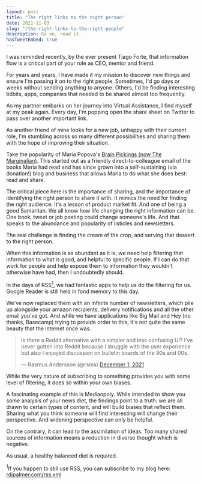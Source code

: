 ```yaml
---
layout: post
title: "The right links to the right person"
date: 2021-11-03
slug: "/the-right-links-to-the-right-people"
description: Go on, read it.
hasTweetEmbed: true
---
```


I was reminded recently, by the ever present Tiago Forte, that information flow is a critical part of your role as CEO, mentor and friend.

For years and years, I have made it my mission to discover new things and ensure I'm passing it on to the right people. Sometimes, I'd go days or weeks without sending anything to anyone. Others, I'd be finding interesting tidbits, apps, companies that needed to be shared almost too frequently.

As my partner embarks on her journey into Virtual Assistance, I find myself at my peak again. Every day, I'm popping open the share sheet on Twitter to pass over another important link.

As another friend of mine looks for a new job, unhappy with their current role, I'm stumbling across so many different possibilities and sharing them with the hope of improving their situation.

Take the popularity of Maria Popova's <a href="https://www.themarginalian.org/" target="_blank" rel="noopener noreferrer">Brain Pickings (now The Marginalian)</a>. This started out as a friendly direct-to-colleague email of the books Maria had read and has since grown into a self-sustaining (via donation!) blog and business that allows Maria to do what she does best: read and share.

The critical piece here is the importance of sharing, and the importance of identifying the right person to share it with. It mimics the need for finding the right audience. It's a lesson of product market fit. And one of being a good Samaritan. We all know how life changing the right information can be. One book, tweet or job posting could change someone's life. And that speaks to the abundance and popularity of listicles and newsletters.

The real challenge is finding the cream of the crop, and serving that dessert to the right person.

When this information is as abundant as it is, we need help filtering that information to what is good, and helpful to specific people. If I can do that work for people and help expose them to information they wouldn't otherwise have had, then I undoubtedly should.

In the days of RSS<a href="#1"><sup>1</sup></a>, we had fantastic apps to help us do the filtering for us. Google Reader is still held in fond memory to this day.

We've now replaced them with an infinite number of newsletters, which pile up alongside your amazon recipients, delivery notifications and all the other email you've got. And while we have applications like Big Mail and Hey (no thanks, Basecamp) trying to provide order to this, it's not quite the same beauty that the internet once was.

<blockquote class="twitter-tweet"><p lang="en" dir="ltr">Is there a Reddit alternative with a simpler and less confusing UI? I’ve never gotten into Reddit because I struggle with the user experience but also I enjoyed discussion on bulletin boards of the 90s and 00s.</p>&mdash; Rasmus Andersson (@rsms) <a href="https://twitter.com/rsms/status/1466060335689834502?ref_src=twsrc%5Etfw">December 1, 2021</a></blockquote> <script async src="https://platform.twitter.com/widgets.js" charset="utf-8"></script>

While the very nature of subscribing to something provides you with some level of filtering, it does so within your own biases.

A fascinating example of this is Mediaopoly. While intended to show you some analysis of your news diet, the findings point to a truth: we are all drawn to certain types of content, and will build biases that reflect them. Sharing what you think someone will find interesting will change their perspective. And widening perspective can only be helpful.

On the contrary, it can lead to the assimilation of ideas. Too many shared sources of information means a reduction in diverse thought which is negative.

As usual, a healthy balanced diet is required.

<a id="#1"><sup>1</sup></a>If you happen to still use RSS, you can subscribe to my blog here: <a href="https://rdjpalmer.com/rss.xml">rdjpalmer.com/rss.xml</a>
